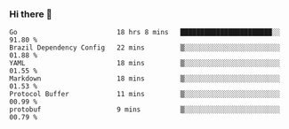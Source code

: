 ### Hi there 👋

<!--
**yeya24/yeya24** is a ✨ _special_ ✨ repository because its `README.md` (this file) appears on your GitHub profile.

Here are some ideas to get you started:

- 🔭 I’m currently working on ...
- 🌱 I’m currently learning ...
- 👯 I’m looking to collaborate on ...
- 🤔 I’m looking for help with ...
- 💬 Ask me about ...
- 📫 How to reach me: ...
- 😄 Pronouns: ...
- ⚡ Fun fact: ...
-->

<!--START_SECTION:waka-->

```text
Go                         18 hrs 8 mins   ███████████████████████░░   91.80 %
Brazil Dependency Config   22 mins         ▒░░░░░░░░░░░░░░░░░░░░░░░░   01.88 %
YAML                       18 mins         ▒░░░░░░░░░░░░░░░░░░░░░░░░   01.55 %
Markdown                   18 mins         ▒░░░░░░░░░░░░░░░░░░░░░░░░   01.53 %
Protocol Buffer            11 mins         ▒░░░░░░░░░░░░░░░░░░░░░░░░   00.99 %
protobuf                   9 mins          ▒░░░░░░░░░░░░░░░░░░░░░░░░   00.79 %
```

<!--END_SECTION:waka-->
